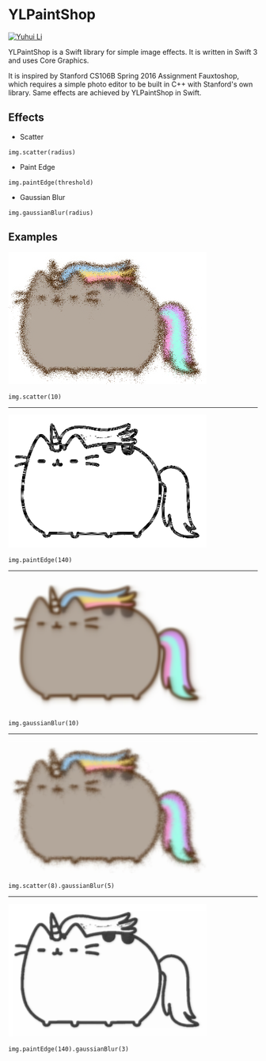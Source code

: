 # YLPaintShop
<a href="https://github.com/yuhuili">![Yuhui Li](https://githubtools.yuhuili.com/kagami/yuhuili/Yuhui%20Li/)</a>

YLPaintShop is a Swift library for simple image effects. It is written in Swift 3 and uses Core Graphics.

It is inspired by Stanford CS106B Spring 2016 Assignment Fauxtoshop, which requires a simple photo editor to be built in C++ with Stanford's own library. Same effects are achieved by YLPaintShop in Swift.

## Effects
* Scatter
```
img.scatter(radius)
```

* Paint Edge
```
img.paintEdge(threshold)
```

* Gaussian Blur
```
img.gaussianBlur(radius)
```

## Examples
<img src="GitHub/14351.png" width="400">

```
img.scatter(10)
```

------

<img src="GitHub/15236.png" width="400">

```
img.paintEdge(140)
```

------

<img src="GitHub/18718.png" width="400">

```
img.gaussianBlur(10)
```

------

<img src="GitHub/13150.png" width="400">

```
img.scatter(8).gaussianBlur(5)
```

------

<img src="GitHub/16109.png" width="400">


```
img.paintEdge(140).gaussianBlur(3)
```
